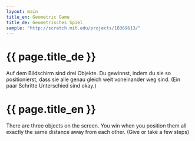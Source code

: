 ```yaml
---
layout: main
title_en: Geometric Game
title_de: Geometrisches Spiel
sample: "http://scratch.mit.edu/projects/18369613/"
---
```


# {{ page.title_de }}

Auf dem Bildschirm sind drei Objekte. Du gewinnst, indem du sie so positionierst, dass sie alle genau gleich weit voneinander weg sind. (Ein paar Schritte Unterschied sind okay.)

# {{ page.title_en }}

There are three objects on the screen. You win when you position them all exactly the same distance away from each other. (Give or take a few steps)
